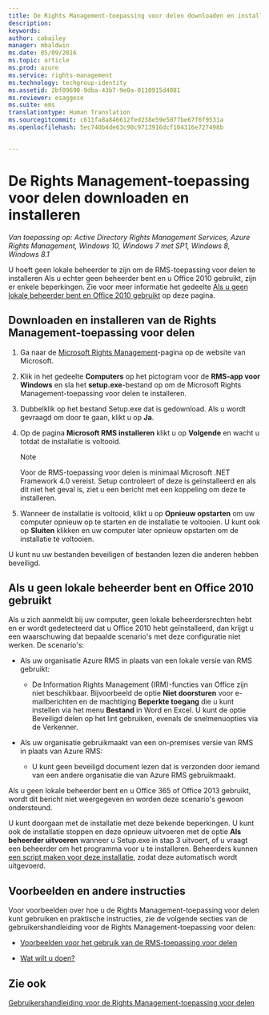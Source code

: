 ```yaml
---
title: De Rights Management-toepassing voor delen downloaden en installeren | Azure RMS
description: 
keywords: 
author: cabailey
manager: mbaldwin
ms.date: 05/09/2016
ms.topic: article
ms.prod: azure
ms.service: rights-management
ms.technology: techgroup-identity
ms.assetid: 2bf09690-9dba-43b7-9e0a-0110915d4081
ms.reviewer: esaggese
ms.suite: ems
translationtype: Human Translation
ms.sourcegitcommit: c611fa8a846612fed238e59e5077be67f6f9531a
ms.openlocfilehash: 5ec740b4de63c90c9713916dcf104316e727498b


---
```


# De Rights Management-toepassing voor delen downloaden en installeren

*Van toepassing op: Active Directory Rights Management Services, Azure Rights Management, Windows 10, Windows 7 met SP1, Windows 8, Windows 8.1*

U hoeft geen lokale beheerder te zijn om de RMS-toepassing voor delen te installeren Als u echter geen beheerder bent en u Office 2010 gebruikt, zijn er enkele beperkingen. Zie voor meer informatie het gedeelte [Als u geen lokale beheerder bent en Office 2010 gebruikt](#if-you-are-not-a-local-administrator-and-use-office-2010) op deze pagina.

## Downloaden en installeren van de Rights Management-toepassing voor delen

1.  Ga naar de [Microsoft Rights Management](http://go.microsoft.com/fwlink/?LinkId=303970)-pagina op de website van Microsoft.

2.  Klik in het gedeelte **Computers** op het pictogram voor de **RMS-app voor Windows** en sla het **setup.exe**-bestand op om de Microsoft Rights Management-toepassing voor delen te installeren.

3.  Dubbelklik op het bestand Setup.exe dat is gedownload. Als u wordt gevraagd om door te gaan, klikt u op **Ja**.

4.  Op de pagina **Microsoft RMS installeren** klikt u op **Volgende** en wacht u totdat de installatie is voltooid.

    > [!NOTE]
    > Voor de RMS-toepassing voor delen is minimaal Microsoft .NET Framework 4.0 vereist. Setup controleert of deze is geïnstalleerd en als dit niet het geval is, ziet u een bericht met een koppeling om deze te installeren.

5.  Wanneer de installatie is voltooid, klikt u op **Opnieuw opstarten** om uw computer opnieuw op te starten en de installatie te voltooien. U kunt ook op **Sluiten** klikken en uw computer later opnieuw opstarten om de installatie te voltooien.

U kunt nu uw bestanden beveiligen of bestanden lezen die anderen hebben beveiligd.

## Als u geen lokale beheerder bent en Office 2010 gebruikt
Als u zich aanmeldt bij uw computer, geen lokale beheerdersrechten hebt en er wordt gedetecteerd dat u Office 2010 hebt geïnstalleerd, dan krijgt u een waarschuwing dat bepaalde scenario's met deze configuratie niet werken. De scenario's:

-   Als uw organisatie Azure RMS in plaats van een lokale versie van RMS gebruikt:

    -   De Information Rights Management (IRM)-functies van Office zijn niet beschikbaar. Bijvoorbeeld de optie **Niet doorsturen** voor e-mailberichten en de machtiging **Beperkte toegang** die u kunt instellen via het menu **Bestand** in Word en Excel. U kunt de optie Beveiligd delen op het lint gebruiken, evenals de snelmenuopties via de Verkenner.

-   Als uw organisatie gebruikmaakt van een on-premises versie van RMS in plaats van Azure RMS:

    -   U kunt geen beveiligd document lezen dat is verzonden door iemand van een andere organisatie die van Azure RMS gebruikmaakt.

Als u geen lokale beheerder bent en u Office 365 of Office 2013 gebruikt, wordt dit bericht niet weergegeven en worden deze scenario's gewoon ondersteund.

U kunt doorgaan met de installatie met deze bekende beperkingen. U kunt ook de installatie stoppen en deze opnieuw uitvoeren met de optie **Als beheerder uitvoeren** wanneer u Setup.exe in stap 3 uitvoert, of u vraagt een beheerder om het programma voor u te installeren. Beheerders kunnen [een script maken voor deze installatie](sharing-app-admin-guide.md#automatic-deployment-for-the-microsoft-rights-management-sharing-application), zodat deze automatisch wordt uitgevoerd.

## Voorbeelden en andere instructies
Voor voorbeelden over hoe u de Rights Management-toepassing voor delen kunt gebruiken en praktische instructies, zie de volgende secties van de gebruikershandleiding voor de Rights Management-toepassing voor delen:

-   [Voorbeelden voor het gebruik van de RMS-toepassing voor delen](sharing-app-user-guide.md#examples-for-using-the-rms-sharing-application)

-   [Wat wilt u doen?](sharing-app-user-guide.md#what-do-you-want-to-do-)

## Zie ook
[Gebruikershandleiding voor de Rights Management-toepassing voor delen](sharing-app-user-guide.md)




<!--HONumber=Jun16_HO4-->


